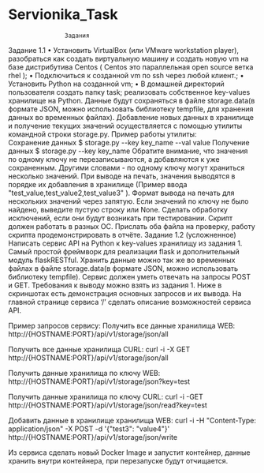 # Servionika_Task
					Задания
Задание 1.1
•	Установить VirtualBox (или VMware workstation player), разобраться как  создать виртуальную машину и создать новую vm на базе дистрибутива  Centos  ( Centos это параллельная open source ветка rhel );
•	Подключиться к созданной vm по ssh через любой клиент.;
•	Установить Python на созданной vm;
•	В домашней директорий пользователя создать папку task; реализовать собственное key-values хранилище на Python. Данные будут сохраняться в файле storage.data(в формате JSON, можно использовать библиотеку tempfile, для хранения данных во временных файлах). Добавление новых данных в хранилище и получение текущих значений осуществляется с помощью утилиты командной строки storage.py. Пример работы утилиты:  
Сохранение данных
$ storage.py --key key_name --val value
Получение данных
$ storage.py --key key_name
Обратите внимание, что значения по одному ключу не перезаписываются, а добавляются к уже сохраненным. Другими словами - по одному ключу могут храниться несколько значений. При выводе на печать, значения выводятся в порядке их добавления в хранилище (Пример ввода "test_value,test_value2,test_value3" ). Формат вывода на печать для нескольких значений через запятую. Если значений по ключу не было найдено, выведите пустую строку или None. Сделать обработку исключений, если они будут возникать при тестировании. Скрипт должен работать в разных ОС.
Прислать оба файла на проверку, работу скрипта продемонстрировать в отчёте.
Задание 1.2 (усложненное)
	Написать сервис API на Python к key-values хранилищу из задания 1. Самый простой фреймворк для реализации flask и дополнительный модуль flaskRESTful. Хранить данные можно так же во временных файлах в файле storage.data(в формате JSON, можно использовать библиотеку tempfile). Сервис должен уметь отвечать на запросы POST и GET. Требования к выводу можно взять из задания 1. Ниже в скриншотах есть демонстрация основных запросов и их вывода. На главной странице сервиса ‘/’ сделать описание возможностей сервиса API.
 
Пример запросов сервису:
Получить все данные хранилища WEB:
http://{HOSTNAME:PORT}/api/v1/storage/json/all
 
Получить все данные хранилища CURL:
curl -i -X GET http://{HOSTNAME:PORT}/api/v1/storage/json/all
 
Получить данные хранилища по ключу WEB:
http://{HOSTNAME:PORT}/api/v1/storage/json?key=test
 
Получить данные хранилища по ключу CURL:
curl -i -GET http://{HOSTNAME:PORT}/api/v1/storage/json/read?key=test
 
Добавить данные в хранилище хранилища WEB:
curl -i -H "Content-Type: application/json" -X POST -d '{"test3": "value4"}' http://{HOSTNAME:PORT}/api/v1/storage/json/write
 
Из сервиса сделать новый Docker Image и запустит контейнер, данные хранить внутри контейнера, при перезапуске будут отчищается. 
